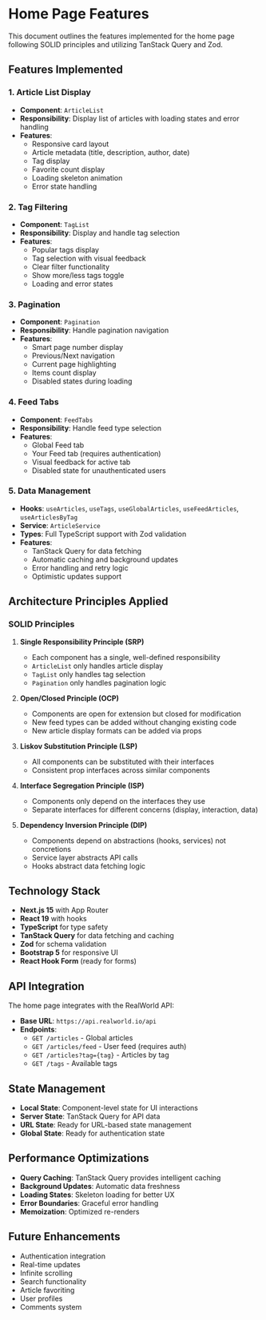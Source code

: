 # Home Page Features

This document outlines the features implemented for the home page following SOLID principles and utilizing TanStack Query and Zod.

## Features Implemented

### 1. Article List Display

- **Component**: `ArticleList`
- **Responsibility**: Display list of articles with loading states and error handling
- **Features**:
  - Responsive card layout
  - Article metadata (title, description, author, date)
  - Tag display
  - Favorite count display
  - Loading skeleton animation
  - Error state handling

### 2. Tag Filtering

- **Component**: `TagList`
- **Responsibility**: Display and handle tag selection
- **Features**:
  - Popular tags display
  - Tag selection with visual feedback
  - Clear filter functionality
  - Show more/less tags toggle
  - Loading and error states

### 3. Pagination

- **Component**: `Pagination`
- **Responsibility**: Handle pagination navigation
- **Features**:
  - Smart page number display
  - Previous/Next navigation
  - Current page highlighting
  - Items count display
  - Disabled states during loading

### 4. Feed Tabs

- **Component**: `FeedTabs`
- **Responsibility**: Handle feed type selection
- **Features**:
  - Global Feed tab
  - Your Feed tab (requires authentication)
  - Visual feedback for active tab
  - Disabled state for unauthenticated users

### 5. Data Management

- **Hooks**: `useArticles`, `useTags`, `useGlobalArticles`, `useFeedArticles`, `useArticlesByTag`
- **Service**: `ArticleService`
- **Types**: Full TypeScript support with Zod validation
- **Features**:
  - TanStack Query for data fetching
  - Automatic caching and background updates
  - Error handling and retry logic
  - Optimistic updates support

## Architecture Principles Applied

### SOLID Principles

1. **Single Responsibility Principle (SRP)**

   - Each component has a single, well-defined responsibility
   - `ArticleList` only handles article display
   - `TagList` only handles tag selection
   - `Pagination` only handles pagination logic

2. **Open/Closed Principle (OCP)**

   - Components are open for extension but closed for modification
   - New feed types can be added without changing existing code
   - New article display formats can be added via props

3. **Liskov Substitution Principle (LSP)**

   - All components can be substituted with their interfaces
   - Consistent prop interfaces across similar components

4. **Interface Segregation Principle (ISP)**

   - Components only depend on the interfaces they use
   - Separate interfaces for different concerns (display, interaction, data)

5. **Dependency Inversion Principle (DIP)**
   - Components depend on abstractions (hooks, services) not concretions
   - Service layer abstracts API calls
   - Hooks abstract data fetching logic

## Technology Stack

- **Next.js 15** with App Router
- **React 19** with hooks
- **TypeScript** for type safety
- **TanStack Query** for data fetching and caching
- **Zod** for schema validation
- **Bootstrap 5** for responsive UI
- **React Hook Form** (ready for forms)

## API Integration

The home page integrates with the RealWorld API:

- **Base URL**: `https://api.realworld.io/api`
- **Endpoints**:
  - `GET /articles` - Global articles
  - `GET /articles/feed` - User feed (requires auth)
  - `GET /articles?tag={tag}` - Articles by tag
  - `GET /tags` - Available tags

## State Management

- **Local State**: Component-level state for UI interactions
- **Server State**: TanStack Query for API data
- **URL State**: Ready for URL-based state management
- **Global State**: Ready for authentication state

## Performance Optimizations

- **Query Caching**: TanStack Query provides intelligent caching
- **Background Updates**: Automatic data freshness
- **Loading States**: Skeleton loading for better UX
- **Error Boundaries**: Graceful error handling
- **Memoization**: Optimized re-renders

## Future Enhancements

- Authentication integration
- Real-time updates
- Infinite scrolling
- Search functionality
- Article favoriting
- User profiles
- Comments system
